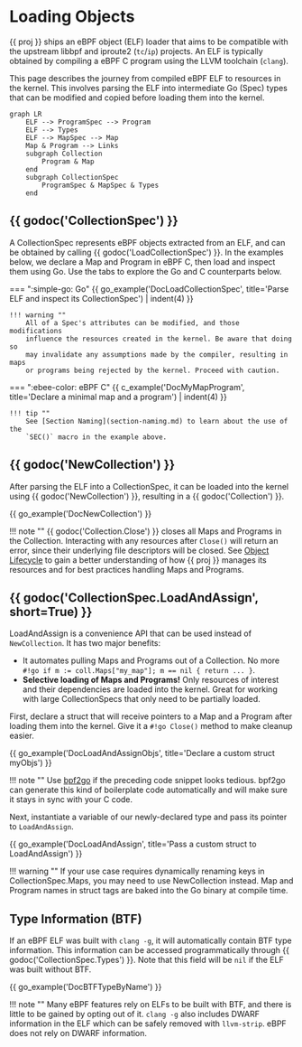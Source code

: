# Loading Objects

{{ proj }} ships an eBPF object (ELF) loader that aims to be compatible with the
upstream libbpf and iproute2 (`tc`/`ip`) projects. An ELF is typically obtained
by compiling a eBPF C program using the LLVM toolchain (`clang`).

This page describes the journey from compiled eBPF ELF to resources in the
kernel. This involves parsing the ELF into intermediate Go (Spec) types that
can be modified and copied before loading them into the kernel.

```mermaid
graph LR
    ELF --> ProgramSpec --> Program
    ELF --> Types
    ELF --> MapSpec --> Map
    Map & Program --> Links
    subgraph Collection
        Program & Map
    end
    subgraph CollectionSpec
        ProgramSpec & MapSpec & Types
    end
```

## {{ godoc('CollectionSpec') }}

A CollectionSpec represents eBPF objects extracted from an ELF, and can be
obtained by calling {{ godoc('LoadCollectionSpec') }}. In the examples below, we
declare a Map and Program in eBPF C, then load and inspect them using Go. Use
the tabs to explore the Go and C counterparts below.

=== ":simple-go: Go"
    {{ go_example('DocLoadCollectionSpec', title='Parse ELF and inspect its CollectionSpec') | indent(4) }}

    !!! warning ""
        All of a Spec's attributes can be modified, and those modifications
        influence the resources created in the kernel. Be aware that doing so
        may invalidate any assumptions made by the compiler, resulting in maps
        or programs being rejected by the kernel. Proceed with caution.

=== ":ebee-color: eBPF C"
    {{ c_example('DocMyMapProgram', title='Declare a minimal map and a program') | indent(4) }}

    !!! tip ""
        See [Section Naming](section-naming.md) to learn about the use of the
        `SEC()` macro in the example above.

## {{ godoc('NewCollection') }}

After parsing the ELF into a CollectionSpec, it can be loaded into the kernel
using {{ godoc('NewCollection') }}, resulting in a {{ godoc('Collection') }}.

{{ go_example('DocNewCollection') }}

!!! note ""
    {{ godoc('Collection.Close') }} closes all Maps and Programs in the
    Collection. Interacting with any resources after `Close()` will return an
    error, since their underlying file descriptors will be closed. See [Object
    Lifecycle](object-lifecycle.md) to gain a better understanding of how {{
    proj }} manages its resources and for best practices handling Maps and
    Programs.

## {{ godoc('CollectionSpec.LoadAndAssign', short=True) }}

LoadAndAssign is a convenience API that can be used instead of `NewCollection`.
It has two major benefits:

- It automates pulling Maps and Programs out of a Collection. No more `#!go if m
  := coll.Maps["my_map"]; m == nil { return ... }`.
- **Selective loading of Maps and Programs!** Only resources of interest and
  their dependencies are loaded into the kernel. Great for working with large
  CollectionSpecs that only need to be partially loaded.

First, declare a struct that will receive pointers to a Map and a Program after
loading them into the kernel. Give it a `#!go Close()` method to make cleanup
easier.

{{ go_example('DocLoadAndAssignObjs', title='Declare a custom struct myObjs') }}

!!! note ""
    Use [bpf2go](../bpf2go/index.md) if the preceding code snippet looks
    tedious. bpf2go can generate this kind of boilerplate code automatically
    and will make sure it stays in sync with your C code.

Next, instantiate a variable of our newly-declared type and pass its pointer to
`LoadAndAssign`.

{{ go_example('DocLoadAndAssign', title='Pass a custom struct to LoadAndAssign') }}

!!! warning ""
    If your use case requires dynamically renaming keys in CollectionSpec.Maps,
    you may need to use NewCollection instead. Map and Program names in struct
    tags are baked into the Go binary at compile time.

## Type Information (BTF)

If an eBPF ELF was built with `clang -g`, it will automatically contain BTF type
information. This information can be accessed programmatically through {{
godoc('CollectionSpec.Types') }}. Note that this field will be `nil` if the ELF
was built without BTF.

{{ go_example('DocBTFTypeByName') }}

!!! note ""
    Many eBPF features rely on ELFs to be built with BTF, and there is
    little to be gained by opting out of it. `clang -g` also includes DWARF
    information in the ELF which can be safely removed with `llvm-strip`. eBPF
    does not rely on DWARF information.
